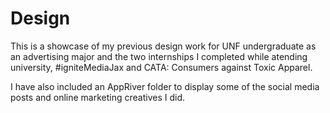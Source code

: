 # Design

This is a showcase of my previous design work for UNF undergraduate as an advertising major and the two internships I completed while atending university, #igniteMediaJax and CATA: Consumers against Toxic Apparel. 

I have also included an AppRiver folder to display some of the social media posts and online marketing creatives I did. 
